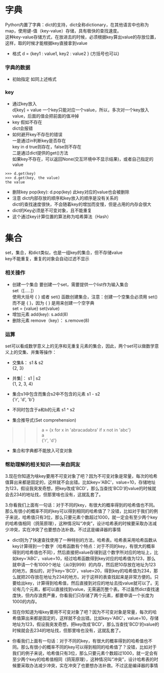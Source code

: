 # 字典
Python内置了字典：dict的支持，dict全称dictionary，在其他语言中也称为map，使用键-值（key-value）存储，具有极快的查找速度。   
这种key-value存储方式，在放进去的时候，必须根据key算出value的存放位置，这样，取的时候才能根据key直接拿到value   
* 格式
d = {key1 : value1, key2 : value2 }   (方括号也可以)
### 字典的数据
* 初始指定
如同上述格式
### key
* 通过key放入   
d[key] = value    一个key只能对应一个value，所以，多次对一个key放入value，后面的值会把前面的值冲掉
* key 假如不存在   
dict会报错
* 如何避开key不存在的错误  
一是通过in判断key是否存在     
  key in d      true则存在，false则不存在    
二是通过dict提供的get()方法    
  如果key不存在，可以返回None(交互环境中不显示结果)，或者自己指定的value    
```
>>> d.get(key)
>>> d.get(key, the value)
the value
```
* 删除key
pop(key): d.pop(key)   此key对应的value也会被删除
* 注意
dict内部存放的顺序和key放入的顺序是没有关系的   
dict的查找速度很快，不会随着key的增加而变慢，但是占用的内存会很大   
* dict的Key必须是不可变对象，且不能重复
* 这个通过key计算位置的算法称为哈希算法（Hash）

# 集合
set，集合，和dict类似，也是一组key的集合，但不存储value    
key不能重复，重复的对象会自动过滤不显示
### 相关操作
* 创建一个集合
要创建一个set，需要提供一个list作为输入集合  
  set（[.....]）    
使用大括号 { } 或者 set() 函数创建集合，注意：创建一个空集合必须用 set() 而不是 { }，因为 { } 是用来创建一个空字典    
set = {value}    set(value)
* 增加元素
add(key):   s.add(8)
* 删除元素
remove（key）： s.remove(8)
### 运算
set可以看成数学意义上的无序和无重复元素的集合，因此，两个set可以做数学意义上的交集、并集等操作：
* 交集&：
s1 & s2  
{2, 3}  
* 并集|：
 s1 | s2  
{1, 2, 3, 4} 
* 集合s1中包含而集合s2中不包含的元素
s1 - s2   
{'r', 'd', 'b'}   
* 不同时包含于a和b的元素
s1 ^ s2    

* 集合推导式(Set comprehension)
>>> a = {x for x in 'abracadabra' if x not in 'abc'}    
>>> a    
{'r', 'd'}    


* 集合和字典都不能放入可变对象   


### 帮助理解的相关知识——来自网友

3.现在你知道为啥key要用不可变对象了吧？因为不可变对象是常量，每次的哈希值算出来都是固定的，这样就不会出错。比如key='ABC'，value=10，存储地址为123，假设我突发奇想，把key改成'BCD'，那么当查找'BCD'的value的时候就会去234的地址找，但那里啥也没有，这就乱套了。

3.你看我们上面有一句话：对于不同的key，有很大的概率得到的哈希值也不同。那么有很小的概率不同的key可以得到相同的哈希值了？没错，比如对于我们的例子来说，哈希值只有3位，那么只要元素个数超过1000，就一定会有至少两个key的哈希值相同（鸽笼原理），这种情况叫“冲突”，设计哈希表的时候要采取办法减少冲突，实在冲突了也要想办法补救。不过这是编译器的事情
* dict则为了快速查找使用了一种特别的方法，哈希表。哈希表采用哈希函数从key计算得到一个数字（哈希函数有个特点：对于不同的key，有很大的概率得到的哈希值也不同），然后直接把value存储到这个数字所对应的地址上，比如key='ABC'，value=10，经过哈希函数得到key对应的哈希值为123，那么就申请一个有1000个地址（从0到999）的内存，然后把10存放在地址为123的地方。类似的，对于key='BCD'，value=20，得到key的哈希值为234，那么就把20存放在地址为234的地方。对于这样的表查找起来是非常方便的。只要给出key，计算得到哈希值，然后直接到对应的地址去找value就可以了。无论有几个元素，都可以直接找到value，无需遍历整个表。不过虽然dict查找速度快，但内存浪费严重，你看我们只存储了两个元素，都要申请一个长度为1000的内存。

* 现在你知道为啥key要用不可变对象了吧？因为不可变对象是常量，每次的哈希值算出来都是固定的，这样就不会出错。比如key='ABC'，value=10，存储地址为123，假设我突发奇想，把key改成'BCD'，那么当查找'BCD'的value的时候就会去234的地址找，但那里啥也没有，这就乱套了。

* 你看我们上面有一句话：对于不同的key，有很大的概率得到的哈希值也不同。那么有很小的概率不同的key可以得到相同的哈希值了？没错，比如对于我们的例子来说，哈希值只有3位，那么只要元素个数超过1000，就一定会有至少两个key的哈希值相同（鸽笼原理），这种情况叫“冲突”，设计哈希表的时候要采取办法减少冲突，实在冲突了也要想办法补救。不过这是编译器的事情






























